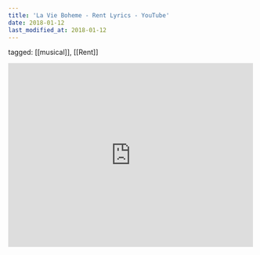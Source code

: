 ```yaml
---
title: 'La Vie Boheme - Rent Lyrics - YouTube'
date: 2018-01-12
last_modified_at: 2018-01-12
---
```

tagged: [[musical]], [[Rent]]
<iframe allow="accelerometer; autoplay; clipboard-write; encrypted-media; gyroscope; picture-in-picture" allowfullscreen="" frameborder="0" height="375" id="youtube_iframe" src="https://www.youtube.com/embed/c2qpklxK478?feature=oembed&amp;enablejsapi=1&amp;origin=https://safe.txmblr.com&amp;wmode=opaque" width="500"></iframe>